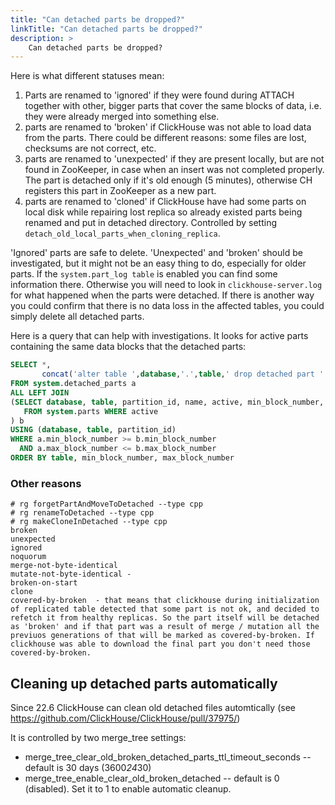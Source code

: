 ```yaml
---
title: "Can detached parts be dropped?"
linkTitle: "Can detached parts be dropped?"
description: >
    Can detached parts be dropped?
---
```

Here is what different statuses mean:

1. Parts are renamed to 'ignored' if they were found during ATTACH together with other, bigger parts that cover the same blocks of data, i.e. they were already merged into something else.
2. parts are renamed to 'broken' if ClickHouse was not able to load data from the parts. There could be different reasons: some files are lost, checksums are not correct, etc.
3. parts are renamed to 'unexpected' if they are present locally, but are not found in ZooKeeper, in case when an insert was not completed properly. The part is detached only if it's old enough (5 minutes), otherwise CH registers this part in ZooKeeper as a new part.
4. parts are renamed to 'cloned' if ClickHouse have had some parts on local disk while repairing lost replica so already existed parts being renamed and put in detached directory. Controlled by setting `detach_old_local_parts_when_cloning_replica`.

'Ignored' parts are safe to delete. 'Unexpected' and 'broken' should be investigated, but it might not be an easy thing to do, especially for older parts. If the `system.part_log table` is enabled you can find some information there. Otherwise you will need to look in `clickhouse-server.log` for what happened when the parts were detached.
If there is another way you could confirm that there is no data loss in the affected tables, you could simply delete all detached parts.

Here is a query that can help with investigations. It looks for active parts containing the same data blocks that the detached parts:

```sql
SELECT *,
       concat('alter table ',database,'.',table,' drop detached part ''',a.name,''' settings allow_drop_detached=1;') as drop
FROM system.detached_parts a
ALL LEFT JOIN
(SELECT database, table, partition_id, name, active, min_block_number, max_block_number
   FROM system.parts WHERE active
) b
USING (database, table, partition_id)
WHERE a.min_block_number >= b.min_block_number
  AND a.max_block_number <= b.max_block_number
ORDER BY table, min_block_number, max_block_number
```

### Other reasons

```
# rg forgetPartAndMoveToDetached --type cpp
# rg renameToDetached --type cpp
# rg makeCloneInDetached --type cpp
broken
unexpected
ignored
noquorum
merge-not-byte-identical
mutate-not-byte-identical - 
broken-on-start
clone
covered-by-broken  - that means that clickhouse during initialization of replicated table detected that some part is not ok, and decided to refetch it from healthy replicas. So the part itself will be detached as 'broken' and if that part was a result of merge / mutation all the previuos generations of that will be marked as covered-by-broken. If clickhouse was able to download the final part you don't need those covered-by-broken.
```

## Cleaning up detached parts automatically

Since 22.6 ClickHouse can clean old detached files automtically (see https://github.com/ClickHouse/ClickHouse/pull/37975/)

It is controlled by two merge_tree settings:
* merge_tree_clear_old_broken_detached_parts_ttl_timeout_seconds -- default is 30 days (3600*24*30)
* merge_tree_enable_clear_old_broken_detached -- default is 0 (disabled). Set it to 1 to enable automatic cleanup.
